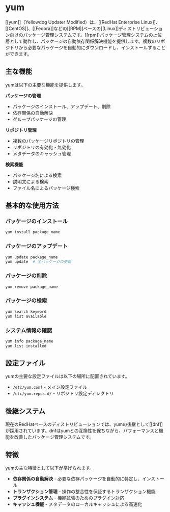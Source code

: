 # yum

[[yum]]（Yellowdog Updater Modified）は、[[RedHat Enterprise Linux]]、[[CentOS]]、[[Fedora]]などの[[RPM]]ベースの[[Linux]]ディストリビューション向けのパッケージ管理システムです。[[rpm]]パッケージ管理システムの上位層として動作し、パッケージの自動依存関係解決機能を提供します。複数のリポジトリから必要なパッケージを自動的にダウンロードし、インストールすることができます。

## 主な機能

yumは以下の主要な機能を提供します。

**パッケージの管理**
- パッケージのインストール、アップデート、削除
- 依存関係の自動解決
- グループパッケージの管理

**リポジトリ管理**
- 複数のパッケージリポジトリの管理
- リポジトリの有効化・無効化
- メタデータのキャッシュ管理

**検索機能**
- パッケージ名による検索
- 説明文による検索
- ファイル名によるパッケージ検索

## 基本的な使用方法

### パッケージのインストール
```bash
yum install package_name
```

### パッケージのアップデート
```bash
yum update package_name
yum update  # 全パッケージの更新
```

### パッケージの削除
```bash
yum remove package_name
```

### パッケージの検索
```bash
yum search keyword
yum list available
```

### システム情報の確認
```bash
yum info package_name
yum list installed
```

## 設定ファイル

yumの主要な設定ファイルは以下の場所に配置されています。

- `/etc/yum.conf` - メイン設定ファイル
- `/etc/yum.repos.d/` - リポジトリ設定ディレクトリ

## 後継システム

現在のRedHatベースのディストリビューションでは、yumの後継として[[dnf]]が採用されています。dnfはyumとの互換性を保ちながら、パフォーマンスと機能を改善したパッケージ管理システムです。

## 特徴

yumの主な特徴として以下が挙げられます。

- **依存関係の自動解決** - 必要な依存パッケージを自動的に特定し、インストール
- **トランザクション管理** - 操作の整合性を保証するトランザクション機能
- **プラグインシステム** - 機能拡張のためのプラグイン対応
- **キャッシュ機能** - メタデータのローカルキャッシュによる高速化